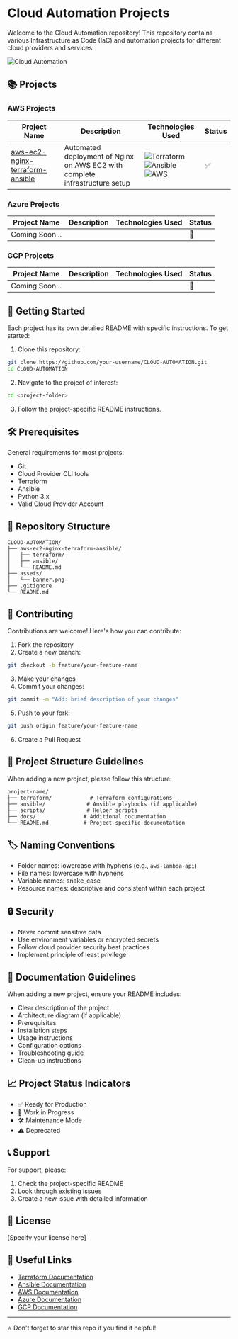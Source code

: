 # Cloud Automation Projects

Welcome to the Cloud Automation repository! This repository contains various Infrastructure as Code (IaC) and automation projects for different cloud providers and services.

![Cloud Automation](https://raw.githubusercontent.com/your-username/CLOUD-AUTOMATION/main/assets/banner.png)

## 📚 Projects

### AWS Projects
| Project Name | Description | Technologies Used | Status |
|--------------|-------------|-------------------|---------|
| [aws-ec2-nginx-terraform-ansible](./aws-ec2-nginx-terraform-ansible) | Automated deployment of Nginx on AWS EC2 with complete infrastructure setup | ![Terraform](https://img.shields.io/badge/-Terraform-7B42BC?style=flat&logo=terraform&logoColor=white) ![Ansible](https://img.shields.io/badge/-Ansible-EE0000?style=flat&logo=ansible&logoColor=white) ![AWS](https://img.shields.io/badge/-AWS-232F3E?style=flat&logo=amazonaws&logoColor=white) | ✅ |

### Azure Projects
| Project Name | Description | Technologies Used | Status |
|--------------|-------------|-------------------|---------|
| Coming Soon... | | | 🔄 |

### GCP Projects
| Project Name | Description | Technologies Used | Status |
|--------------|-------------|-------------------|---------|
| Coming Soon... | | | 🔄 |

## 🚀 Getting Started

Each project has its own detailed README with specific instructions. To get started:

1. Clone this repository:
```bash
git clone https://github.com/your-username/CLOUD-AUTOMATION.git
cd CLOUD-AUTOMATION
```

2. Navigate to the project of interest:
```bash
cd <project-folder>
```

3. Follow the project-specific README instructions.

## 🛠️ Prerequisites

General requirements for most projects:

- Git
- Cloud Provider CLI tools
- Terraform
- Ansible
- Python 3.x
- Valid Cloud Provider Account

## 📂 Repository Structure

```
CLOUD-AUTOMATION/
├── aws-ec2-nginx-terraform-ansible/
│   ├── terraform/
│   ├── ansible/
│   └── README.md
├── assets/
│   └── banner.png
├── .gitignore
└── README.md
```

## 🤝 Contributing

Contributions are welcome! Here's how you can contribute:

1. Fork the repository
2. Create a new branch:
```bash
git checkout -b feature/your-feature-name
```
3. Make your changes
4. Commit your changes:
```bash
git commit -m "Add: brief description of your changes"
```
5. Push to your fork:
```bash
git push origin feature/your-feature-name
```
6. Create a Pull Request

## 📄 Project Structure Guidelines

When adding a new project, please follow this structure:

```
project-name/
├── terraform/            # Terraform configurations
├── ansible/             # Ansible playbooks (if applicable)
├── scripts/             # Helper scripts
├── docs/               # Additional documentation
└── README.md           # Project-specific documentation
```

## 🏷️ Naming Conventions

- Folder names: lowercase with hyphens (e.g., `aws-lambda-api`)
- File names: lowercase with hyphens
- Variable names: snake_case
- Resource names: descriptive and consistent within each project

## 🔒 Security

- Never commit sensitive data
- Use environment variables or encrypted secrets
- Follow cloud provider security best practices
- Implement principle of least privilege

## 📝 Documentation Guidelines

When adding a new project, ensure your README includes:

- Clear description of the project
- Architecture diagram (if applicable)
- Prerequisites
- Installation steps
- Usage instructions
- Configuration options
- Troubleshooting guide
- Clean-up instructions

## 📈 Project Status Indicators

- ✅ Ready for Production
- 🔄 Work in Progress
- 🛠️ Maintenance Mode
- ⚠️ Deprecated

## 📞 Support

For support, please:

1. Check the project-specific README
2. Look through existing issues
3. Create a new issue with detailed information

## 📜 License

[Specify your license here]

## 🔗 Useful Links

- [Terraform Documentation](https://www.terraform.io/docs)
- [Ansible Documentation](https://docs.ansible.com)
- [AWS Documentation](https://docs.aws.amazon.com)
- [Azure Documentation](https://docs.microsoft.com/azure)
- [GCP Documentation](https://cloud.google.com/docs)

---
⭐ Don't forget to star this repo if you find it helpful!
